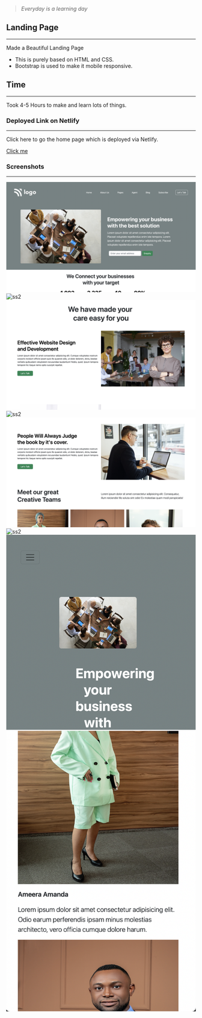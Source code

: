 > *Everyday is a learning day*

## Landing Page
___
Made a Beautiful Landing Page 
- This is purely based on HTML and CSS. 
- Bootstrap is used to make it mobile responsive.

## Time
___
Took 4-5 Hours to make and learn lots of things.


### Deployed Link on Netlify
___
Click here to go the home page which is deployed via Netlify.

[Click me](https://stalwart-entremet-3d2416.netlify.app)

### Screenshots
___

![ss1](./images/Screenshot%202022-08-26%20at%203.16.24%20AM.png)
![ss2](./images/Screenshot%202022-08-26%20at%203.16.33%20AM.png)
![ss2](./images/Screenshot%202022-08-26%20at%203.16.40%20AM.png)
![ss2](./images/Screenshot%202022-08-26%20at%203.16.47%20AM.png)
![ss2](./images/Screenshot%202022-08-26%20at%203.16.53%20AM.png)
![ss2](./images/Screenshot%202022-08-26%20at%203.17.01%20AM.png)
![ss2](./images/Screenshot%202022-08-26%20at%203.17.42%20AM.png)
![ss](./images/Screenshot%202022-08-26%20at%203.18.08%20AM.png)
